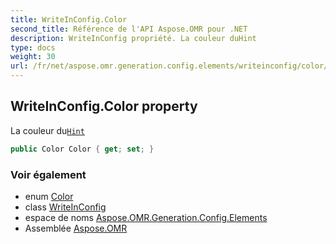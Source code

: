 ```yaml
---
title: WriteInConfig.Color
second_title: Référence de l'API Aspose.OMR pour .NET
description: WriteInConfig propriété. La couleur duHint
type: docs
weight: 30
url: /fr/net/aspose.omr.generation.config.elements/writeinconfig/color/
---
```

## WriteInConfig.Color property

La couleur du[`Hint`](../hint/)

```csharp
public Color Color { get; set; }
```

### Voir également

* enum [Color](../../../aspose.omr.generation/color/)
* class [WriteInConfig](../)
* espace de noms [Aspose.OMR.Generation.Config.Elements](../../writeinconfig/)
* Assemblée [Aspose.OMR](../../../)


